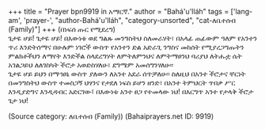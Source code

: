 +++
title = "Prayer bpn9919 in አማርኛ."
author = "Bahá'u'lláh"
tags = ['lang-am', 'prayer-', "author-Bahá'u'lláh", "category-unsorted", "cat-ለቤተሰብ (Family)"]
+++
(በነፍሰ ጡር የሚደረግ)   
	ጌታዬ ሆይ! ጌታዬ ሆይ! በእውነቱ ወደ  ግልጹ መንግስትህ ስለመራሃት፣ በአላፊ ጠፊውም  ዓለም የአንተን ጥሪ እንድትሰማና በሁሉም ነገሮች  ውስጥ የአንተን ድል አድራጊ ንግስና መከሰት የሚያረጋግጡትን ምልክቶችህን ለማየት እንድችል ስላደረግሃት ለምትለምንህና ለምትማፀንህ ባሪያህ ለትሑቷ ሴት  አገልጋይህ ለለገስካት ችሮታ አወድስሃለሁ፣ ደግሜም አመሰግንሃለሁ፡፡    
	ጌታዬ ሆይ ይህን በማኅፀኔ ውስጥ ያለውን ለአንተ አደራ ሰጥቻለሁ፡፡  ስለዚህ  በአንተ ችሮታና ቸርነት በመንግስትህ ውስጥ ተመስጋኝ ህፃንና የታደለ ነፍስ ይሆን ዘንድ፣ በአንተ ትምህርት ጥበቃ ሥር እንዲያድግና እንዲዳብር አድርገው፤ በእውነቱ አንተ ፀጋ የተመላው ነህ! በእርግጥ አንተ የታላቅ  ችሮታ ጌታ ነህ!

(Source category: ለቤተሰብ (Family))
(Bahaiprayers.net ID: 9919)
